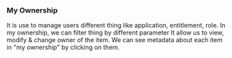 ### My Ownership
It is use to manage users different thing like application, entitlement, role.
In my ownership, we can filter thing by different parameter 
It allow us to view, modify & change owner of the item.
We can see metadata about each item in "my ownership" by clicking on them.

